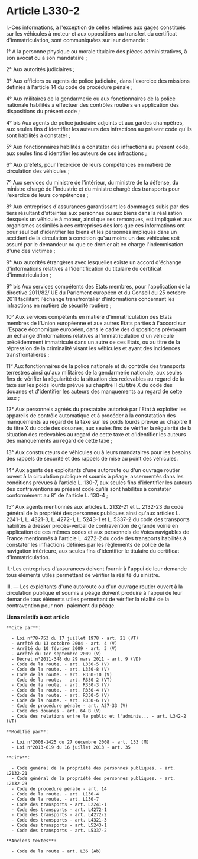 # Article L330-2

I.-Ces informations, à l'exception de celles relatives aux gages constitués sur les véhicules à moteur et aux oppositions au
transfert du certificat d'immatriculation, sont communiquées sur leur demande : 

1° A la personne physique ou morale titulaire des pièces administratives, à son avocat ou à son mandataire ; 

2° Aux autorités judiciaires ; 

3° Aux officiers ou agents de police judiciaire, dans l'exercice des missions définies à l'article 14 du code de procédure
pénale ; 

4° Aux militaires de la gendarmerie ou aux fonctionnaires de la police nationale habilités à effectuer des contrôles routiers
en application des dispositions du présent code ; 

4° bis Aux agents de police judiciaire adjoints et aux gardes champêtres, aux seules fins d'identifier les auteurs des
infractions au présent code qu'ils sont habilités à constater ; 

5° Aux fonctionnaires habilités à constater des infractions au présent code, aux seules fins d'identifier les auteurs de ces
infractions ; 

6° Aux préfets, pour l'exercice de leurs compétences en matière de circulation des véhicules ; 

7° Aux services du ministre de l'intérieur, du ministre de la défense, du ministre chargé de l'industrie et du ministre
chargé des transports pour l'exercice de leurs compétences ; 

8° Aux entreprises d'assurances garantissant les dommages subis par des tiers résultant d'atteintes aux personnes ou aux
biens dans la réalisation desquels un véhicule à moteur, ainsi que ses remorques, est impliqué et aux organismes assimilés à
ces entreprises dès lors que ces informations ont pour seul but d'identifier les biens et les personnes impliqués dans un
accident de la circulation à condition qu'au moins un des véhicules soit assuré par le demandeur ou que ce dernier ait en
charge l'indemnisation d'une des victimes ; 

9° Aux autorités étrangères avec lesquelles existe un accord d'échange d'informations relatives à l'identification du
titulaire du certificat d'immatriculation ; 

9° bis Aux services compétents des Etats membres, pour l'application de la directive 2011/82/ UE du Parlement européen et du
Conseil du 25 octobre 2011 facilitant l'échange transfrontalier d'informations concernant les infractions en matière de
sécurité routière ; 

10° Aux services compétents en matière d'immatriculation des Etats membres de l'Union européenne et aux autres Etats parties
à l'accord sur l'Espace économique européen, dans le cadre des dispositions prévoyant un échange d'informations relatives à
l'immatriculation d'un véhicule précédemment immatriculé dans un autre de ces Etats, ou au titre de la répression de la
criminalité visant les véhicules et ayant des incidences transfrontalières ; 

11° Aux fonctionnaires de la police nationale et du contrôle des transports terrestres ainsi qu'aux militaires de la
gendarmerie nationale, aux seules fins de vérifier la régularité de la situation des redevables au regard de la taxe sur les
poids lourds prévue au chapitre II du titre X du code des douanes et d'identifier les auteurs des manquements au regard de
cette taxe ; 

12° Aux personnels agréés du prestataire autorisé par l'Etat à exploiter les appareils de contrôle automatique et à procéder
à la constatation des manquements au regard de la taxe sur les poids lourds prévue au chapitre II du titre X du code des
douanes, aux seules fins de vérifier la régularité de la situation des redevables au regard de cette taxe et d'identifier les
auteurs des manquements au regard de cette taxe ; 

13° Aux constructeurs de véhicules ou à leurs mandataires pour les besoins des rappels de sécurité et des rappels de mise au
point des véhicules. 

14° Aux agents des exploitants d'une autoroute ou d'un ouvrage routier ouvert à la circulation publique et soumis à péage,
assermentés dans les conditions prévues à l'article L. 130-7, aux seules fins d'identifier les auteurs des contraventions au
présent code qu'ils sont habilités à constater conformément au 8° de l'article L. 130-4 ; 

15° Aux agents mentionnés aux articles L. 2132-21 et L. 2132-23 du code général de la propriété des personnes publiques ainsi
qu'aux articles L. 2241-1, L. 4321-3, L. 4272-1, 
L. 5243-1 et L. 5337-2 du code des transports habilités à dresser procès-verbal de contravention de grande voirie en
application de ces mêmes codes et aux personnels de Voies navigables de France mentionnés à l'article L. 4272-2 du code des
transports habilités à constater les infractions définies par les règlements de police de la navigation intérieure, aux
seules fins d'identifier le titulaire du certificat d'immatriculation. 

II.-Les entreprises d'assurances doivent fournir à l'appui de leur demande tous éléments utiles permettant de vérifier la
réalité du sinistre. 

III. ― Les exploitants d'une autoroute ou d'un ouvrage routier ouvert à la circulation publique et soumis à péage doivent
produire à l'appui de leur demande tous éléments utiles permettant de vérifier la réalité de la contravention pour non-
paiement du péage.

**Liens relatifs à cet article**

	**Cité par**:

	  - Loi n°78-753 du 17 juillet 1978 - art. 21 (VT)
	  - Arrêté du 13 octobre 2004 - art. 4 (V)
	  - Arrêté du 10 février 2009 - art. 3 (V)
	  - Arrêté du 1er septembre 2009 (V)
	  - Décret n°2011-348 du 29 mars 2011 - art. 9 (VD)
	  - Code de la route. - art. L330-5 (V)
	  - Code de la route. - art. L330-8 (V)
	  - Code de la route. - art. R330-10 (V)
	  - Code de la route. - art. R330-2 (VT)
	  - Code de la route. - art. R330-3 (V)
	  - Code de la route. - art. R330-4 (V)
	  - Code de la route. - art. R330-5 (V)
	  - Code de la route. - art. R330-6 (V)
	  - Code de procédure pénale - art. A37-33 (V)
	  - Code des douanes - art. 64 B (V)
	  - Code des relations entre le public et l'adminis... - art. L342-2 (VT)

	**Modifié par**:

	  - Loi n°2008-1425 du 27 décembre 2008 - art. 153 (M)
	  - Loi n°2013-619 du 16 juillet 2013 - art. 35

	**Cite**:

	  - Code général de la propriété des personnes publiques. - art. L2132-21
	  - Code général de la propriété des personnes publiques. - art. L2132-23
	  - Code de procédure pénale - art. 14
	  - Code de la route. - art. L130-4
	  - Code de la route. - art. L130-7
	  - Code des transports - art. L2241-1
	  - Code des transports - art. L4272-1
	  - Code des transports - art. L4272-2
	  - Code des transports - art. L4321-3
	  - Code des transports - art. L5243-1
	  - Code des transports - art. L5337-2

	**Anciens textes**:

	  - Code de la route - art. L36 (Ab)

